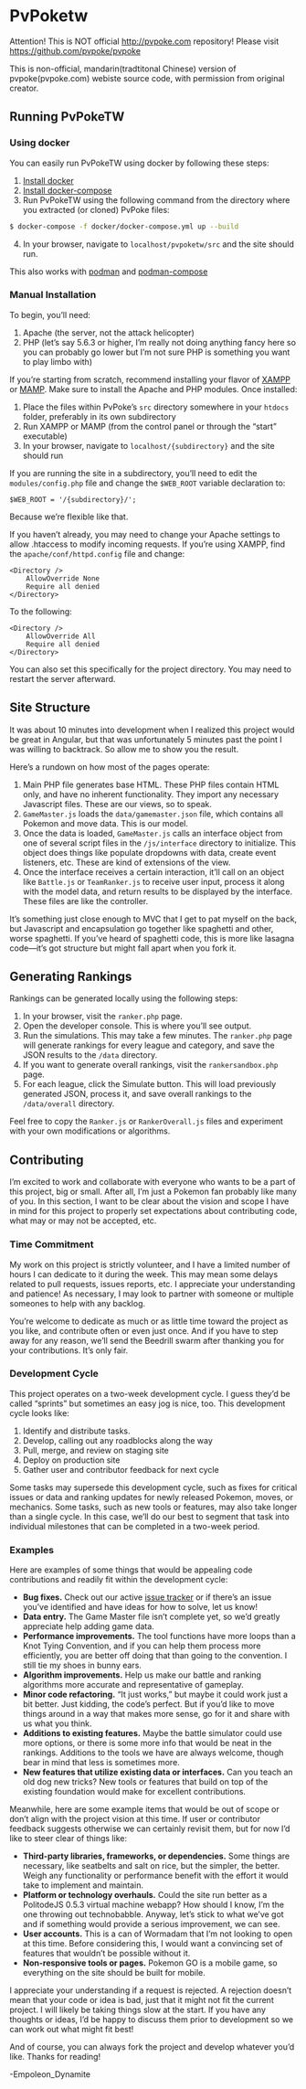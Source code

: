 # PvPoketw

Attention! This is NOT official http://pvpoke.com repository! 
Please visit https://github.com/pvpoke/pvpoke

This is non-official, mandarin(tradtitonal Chinese) version of pvpoke(pvpoke.com) webiste source code, with permission from original creator.


## Running PvPokeTW
### Using docker
You can easily run PvPokeTW using docker by following these steps:

1. [Install docker](https://docs.docker.com/engine/install/)
2. [Install docker-compose](https://docs.docker.com/compose/install/)
3. Run PvPokeTW using the following command from the directory where you extracted (or cloned) PvPoke files:
```bash
$ docker-compose -f docker/docker-compose.yml up --build
```
4. In your browser, navigate to `localhost/pvpoketw/src` and the site should run.

This also works with [podman](https://podman.io/getting-started/installation) and [podman-compose](https://github.com/containers/podman-compose)

### Manual Installation

To begin, you’ll need:

1. Apache (the server, not the attack helicopter)
2. PHP (let’s say 5.6.3 or higher, I’m really not doing anything fancy here so you can probably go lower but I’m not sure PHP is something you want to play limbo with)

If you’re starting from scratch, recommend installing your flavor of [XAMPP](https://www.apachefriends.org/index.html) or [MAMP](https://www.mamp.info/en/). Make sure to install the Apache and PHP modules. Once installed:

1. Place the files within PvPoke’s `src` directory somewhere in your `htdocs` folder, preferably in its own subdirectory
2. Run XAMPP or MAMP (from the control panel or through the “start” executable)
3. In your browser, navigate to `localhost/{subdirectory}` and the site should run

If you are running the site in a subdirectory, you’ll need to edit the `modules/config.php` file and change the `$WEB_ROOT` variable declaration to:

`$WEB_ROOT = '/{subdirectory}/';`

Because we’re flexible like that.

If you haven’t already, you may need to change your Apache settings to allow .htaccess to modify incoming requests. If you’re using XAMPP, find the `apache/conf/httpd.config` file and change:

```
<Directory />
    AllowOverride None
    Require all denied
</Directory>
```

To the following:

```
<Directory />
    AllowOverride All
    Require all denied
</Directory>
```

You can also set this specifically for the project directory. You may need to restart the server afterward.

## Site Structure

It was about 10 minutes into development when I realized this project would be great in Angular, but that was unfortunately 5 minutes past the point I was willing to backtrack. So allow me to show you the result.

Here’s a rundown on how most of the pages operate:

1. Main PHP file generates base HTML. These PHP files contain HTML only, and have no inherent functionality. They import any necessary Javascript files. These are our views, so to speak.
2. `GameMaster.js` loads the `data/gamemaster.json` file, which contains all Pokemon and move data. This is our model.
3. Once the data is loaded, `GameMaster.js` calls an interface object from one of several script files in the `/js/interface` directory to initialize. This object does things like populate dropdowns with data, create event listeners, etc. These are kind of extensions of the view.
4. Once the interface receives a certain interaction, it’ll call on an object like `Battle.js` or `TeamRanker.js` to receive user input, process it along with the model data, and return results to be displayed by the interface. These files are like the controller.

It’s something just close enough to MVC that I get to pat myself on the back, but Javascript and encapsulation go together like spaghetti and other, worse spaghetti. If you’ve heard of spaghetti code, this is more like lasagna code—it’s got structure but might fall apart when you fork it.

## Generating Rankings

Rankings can be generated locally using the following steps:

1. In your browser, visit the `ranker.php` page.
2. Open the developer console. This is where you’ll see output.
3. Run the simulations. This may take a few minutes. The `ranker.php` page will generate rankings for every league and category, and save the JSON results to the `/data` directory.
4. If you want to generate overall rankings, visit the `rankersandbox.php` page.
5. For each league, click the Simulate button. This will load previously generated JSON, process it, and save overall rankings to the `/data/overall` directory.

Feel free to copy the `Ranker.js` or `RankerOverall.js` files and experiment with your own modifications or algorithms.

## Contributing

I’m excited to work and collaborate with everyone who wants to be a part of this project, big or small. After all, I’m just a Pokemon fan probably like many of you. In this section, I want to be clear about the vision and scope I have in mind for this project to properly set expectations about contributing code, what may or may not be accepted, etc.

### Time Commitment

My work on this project is strictly volunteer, and I have a limited number of hours I can dedicate to it during the week. This may mean some delays related to pull requests, issues reports, etc. I appreciate your understanding and patience! As necessary, I may look to partner with someone or multiple someones to help with any backlog.

You’re welcome to dedicate as much or as little time toward the project as you like, and contribute often or even just once. And if you have to step away for any reason, we’ll send the Beedrill swarm after thanking you for your contributions. It’s only fair.

### Development Cycle

This project operates on a two-week development cycle. I guess they’d be called “sprints” but sometimes an easy jog is nice, too. This development cycle looks like:

1. Identify and distribute tasks.
2. Develop, calling out any roadblocks along the way
3. Pull, merge, and review on staging site
4. Deploy on production site
5. Gather user and contributor feedback for next cycle

Some tasks may supersede this development cycle, such as fixes for critical issues or data and ranking updates for newly released Pokemon, moves, or mechanics. Some tasks, such as new tools or features, may also take longer than a single cycle. In this case, we’ll do our best to segment that task into individual milestones that can be completed in a two-week period.

### Examples

Here are examples of some things that would be appealing code contributions and readily fit within the development cycle:

* **Bug fixes.** Check out our active [issue tracker](https://github.com/pvpoke/pvpoke/issues) or if there’s an issue you’ve identified and have ideas for how to solve, let us know!
* **Data entry.** The Game Master file isn’t complete yet, so we’d greatly appreciate help adding game data.
* **Performance improvements.** The tool functions have more loops than a Knot Tying Convention, and if you can help them process more efficiently, you are better off doing that than going to the convention. I still tie my shoes in bunny ears.
* **Algorithm improvements.** Help us make our battle and ranking algorithms more accurate and representative of gameplay.
* **Minor code refactoring.** “It just works,” but maybe it could work just a bit better. Just kidding, the code’s perfect. But if you’d like to move things around in a way that makes more sense, go for it and share with us what you think.
* **Additions to existing features.** Maybe the battle simulator could use more options, or there is some more info that would be neat in the rankings. Additions to the tools we have are always welcome, though bear in mind that less is sometimes more.
* **New features that utilize existing data or interfaces.** Can you teach an old dog new tricks? New tools or features that build on top of the existing foundation would make for excellent contributions.

Meanwhile, here are some example items that would be out of scope or don’t align with the project vision at this time. If user or contributor feedback suggests otherwise we can certainly revisit them, but for now I’d like to steer clear of things like:

* **Third-party libraries, frameworks, or dependencies.** Some things are necessary, like seatbelts and salt on rice, but the simpler, the better. Weigh any functionality or performance benefit with the effort it would take to implement and maintain.
* **Platform or technology overhauls.** Could the site run better as a PolitodeJS 0.5.3 virtual machine webapp? How should I know, I’m the one throwing out technobabble. Anyway, let’s stick to what we’ve got and if something would provide a serious improvement, we can see.
* **User accounts.** This is a can of Wormadam that I’m not looking to open at this time. Before considering this, I would want a convincing set of features that wouldn’t be possible without it.
* **Non-responsive tools or pages.** Pokemon GO is a mobile game, so everything on the site should be built for mobile.

I appreciate your understanding if a request is rejected. A rejection doesn’t mean that your code or idea is bad, just that it might not fit the current project. I will likely be taking things slow at the start. If you have any thoughts or ideas, I’d be happy to discuss them prior to development so we can work out what might fit best!

And of course, you can always fork the project and develop whatever you’d like. Thanks for reading!

-Empoleon_Dynamite
